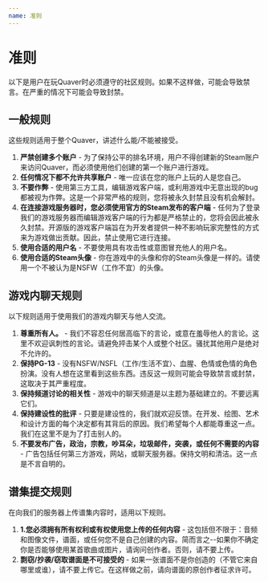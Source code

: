 ```yaml
---
name: 准则
---
```


# 准则

以下是用户在玩Quaver时必须遵守的社区规则。如果不这样做，可能会导致禁言。在严重的情况下可能会导致封禁。

## 一般规则

这些规则适用于整个Quaver，讲述什么能/不能被接受。

1. **严禁创建多个账户** - 为了保持公平的排名环境，用户不得创建新的Steam账户来访问Quaver，而必须使用他们创建的第一个账户进行游戏。
2. **任何情况下都不允许共享账户** - 唯一应该在您的账户上玩的人是您自己。
3. **不要作弊** - 使用第三方工具，编辑游戏客户端，或利用游戏中无意出现的bug都被视为作弊。这是一个非常严格的规则，您将被永久封禁且没有机会解封。
4. **在连接游戏服务器时，您必须使用官方的Steam发布的客户端** - 任何为了登录我们的游戏服务器而编辑游戏客户端的行为都是严格禁止的，您将会因此被永久封禁。开源版的游戏客户端旨在为开发者提供一种不影响玩家完整性的方式来为游戏做出贡献。因此，禁止使用它进行连接。
5. **使用合适的用户名** - 不要使用具有攻击性或意图冒充他人的用户名。
6. **使用合适的Steam头像** - 你在游戏中的头像和你的Steam头像是一样的。请使用一个不被认为是NSFW（工作不宜）的头像。

## 游戏内聊天规则

以下规则适用于使用我们的游戏内聊天与他人交流。

1. **尊重所有人。** - 我们不容忍任何居高临下的言论，或意在羞辱他人的言论。这里不欢迎讽刺性的言论。请避免抨击某个人或整个社区。骚扰其他用户是绝对不允许的。
2. **保持PG-13** - 没有NSFW/NSFL（工作/生活不宜）、血腥、色情或色情的角色扮演。没有人想在这里看到这些东西。违反这一规则可能会导致禁言或封禁，这取决于其严重程度。
3. **保持频道讨论的相关性** - 游戏中的聊天频道是以主题为基础建立的。不要远离它们。
4. **保持建设性的批评** - 只要是建设性的，我们就欢迎反馈。在开发、绘图、艺术和设计方面的每个决定都有其背后的原因。我们希望每个人都能尊重这一点。我们在这里不是为了打击别人的。
5. **不要发布广告，政治，宗教，吵耳朵，垃圾邮件，突袭，或任何不需要的内容** - 广告包括任何第三方游戏，网站，或聊天服务器。保持文明和清洁。这一点是不言自明的。

## 谱集提交规则

在向我们的服务器上传谱集内容时，适用以下规则。

1. **1.您必须拥有所有权利或有权使用您上传的任何内容** - 这包括但不限于：音频和图像文件，谱面，或任何您不是自己创建的内容。简而言之--如果你不确定你是否能够使用某首歌曲或图片，请询问创作者。否则，请不要上传。
2. **剽窃/抄袭/窃取谱面是不可接受的** - 如果一张谱面不是你创造的（不管它来自哪里或谁），请不要上传它。在这样做之前，请向谱面的原创作者征求许可。
